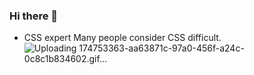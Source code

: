 ### Hi there 👋

- CSS expert
Many people consider CSS difficult.
![Uploading 174753363-aa63871c-97a0-456f-a24c-0c8c1b834602.gif…]()

<!--
**VividSun-V/VividSun-V** is a ✨ _special_ ✨ repository because its `README.md` (this file) appears on your GitHub profile.

Here are some ideas to get you started:

- 🔭 I’m currently working on ...
- 🌱 I’m currently learning ...
- 👯 I’m looking to collaborate on ...
- 🤔 I’m looking for help with ...
- 💬 Ask me about ...
- 📫 How to reach me: ...
- 😄 Pronouns: ...
- ⚡ Fun fact: ...
-->
